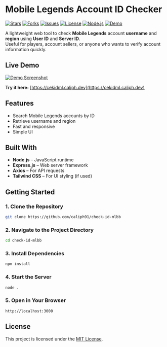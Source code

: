 # Mobile Legends Account ID Checker

[![Stars](https://img.shields.io/github/stars/caliph91/check-id-mlbb?style=flat-square)](https://github.com/caliph91/check-id-mlbb/stargazers)
[![Forks](https://img.shields.io/github/forks/caliph91/check-id-mlbb?style=flat-square)](https://github.com/caliph91/check-id-mlbb/network/members)
[![Issues](https://img.shields.io/github/issues/caliph91/check-id-mlbb?style=flat-square)](https://github.com/caliph91/check-id-mlbb/issues)
[![License](https://img.shields.io/github/license/caliph91/check-id-mlbb?style=flat-square)](https://github.com/caliph91/check-id-mlbb/blob/main/LICENSE)
[![Node.js](https://img.shields.io/badge/Node.js-20.x-green?style=flat-square&logo=node.js)](https://nodejs.org/)
[![Demo](https://img.shields.io/badge/Live%20Demo-Available-brightgreen?style=flat-square)](https://cekidml.caliph.dev)

A lightweight web tool to check **Mobile Legends** account **username** and **region** using **User ID** and **Server ID**.  
Useful for players, account sellers, or anyone who wants to verify account information quickly.

## Live Demo

[![Demo Screenshot](https://caliph.dev/_next/image?url=/project/OuvMiApgEfCaUgJCrBEAAw.png&w=1920&q=75)](https://cekidml.caliph.dev)

**Try it here:** [https://cekidml.caliph.dev](https://cekidml.caliph.dev)

## Features

- Search Mobile Legends accounts by ID
- Retrieve username and region
- Fast and responsive
- Simple UI

## Built With

- **Node.js** – JavaScript runtime
- **Express.js** – Web server framework
- **Axios** – For API requests
- **Tailwind CSS** – For UI styling (if used)

## Getting Started

### 1. Clone the Repository
```bash
git clone https://github.com/caliph91/check-id-mlbb
```

### 2. Navigate to the Project Directory
```bash
cd check-id-mlbb
```

### 3. Install Dependencies
```bash
npm install
```

### 4. Start the Server
```bash
node .
```

### 5. Open in Your Browser
```
http://localhost:3000
```

## License

This project is licensed under the [MIT License](https://github.com/caliph91/check-id-mlbb/blob/main/LICENSE).

